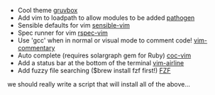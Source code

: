 - Cool theme [gruvbox](https://github.com/morhetz/gruvbox/blob/master/colors/gruvbox.vim)
- Add vim to loadpath to allow modules to be added [pathogen](https://github.com/tpope/vim-pathogen)
- Sensible defaults for vim [sensible-vim](https://github.com/tpope/vim-sensible)
- Spec runner for vim [rspec-vim](https://github.com/thoughtbot/vim-rspec)
- Use 'gcc' when in normal or visual mode to comment code! [vim-commentary](https://github.com/tpope/vim-commentary)
- Auto complete (requires solargraph gem for Ruby) [coc-vim](https://github.com/neoclide/coc-solargraph)
- Add a status bar at the bottom of the terminal [vim-airline](https://github.com/vim-airline/vim-airline)
- Add fuzzy file searching ($brew install fzf first!)  [FZF](https://github.com/junegunn/fzf.vim)


we should really write a script that will install all of the above...
